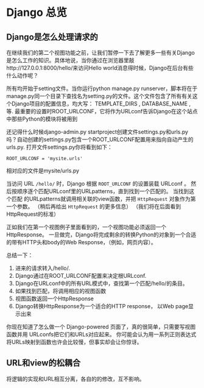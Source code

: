 # Django 总览

## Django是怎么处理请求的

在继续我们的第二个视图功能之前，让我们暂停一下去了解更多一些有关Django是怎么工作的知识。具体地说，当你通过在浏览器里敲http://127.0.0.1:8000/hello/来访问Hello world消息得时候，Django在后台有些什么动作呢？

所有均开始于setting文件。当你运行python manage.py runserver，脚本将在于manage.py同一个目录下查找名为setting.py的文件。这个文件包含了所有有关这个Django项目的配置信息，均大写： TEMPLATE_DIRS , DATABASE_NAME , 等. 最重要的设置时ROOT_URLCONF，它将作为URLconf告诉Django在这个站点中那些Python的模块将被用到

还记得什么时候django-admin.py startproject创建文件settings.py和urls.py吗？自动创建的settings.py包含一个ROOT_URLCONF配置用来指向自动产生的urls.py. 打开文件settings.py你将看到如下：

```
ROOT_URLCONF = 'mysite.urls'
```

相对应的文件是mysite/urls.py

当访问 URL `/hello/` 时，Django 根据 `ROOT_URLCONF` 的设置装载 URLconf 。 然后按顺序逐个匹配URLconf里的URLpatterns，直到找到一个匹配的。 当找到这个匹配 的URLpatterns就调用相关联的view函数，并把 `HttpRequest` 对象作为第一个参数。 （稍后再给出 `HttpRequest` 的更多信息） （我们将在后面看到HttpRequest的标准）

正如我们在第一个视图例子里面看到的，一个视图功能必须返回一个HttpResponse。 一旦做完，Django将完成剩余的转换Python的对象到一个合适的带有HTTP头和body的Web Response，（例如，网页内容）。

总结一下：

1. 进来的请求转入/hello/.
2. Django通过在ROOT_URLCONF配置来决定根URLconf.
3. Django在URLconf中的所有URL模式中，查找第一个匹配/hello/的条目。
4. 如果找到匹配，将调用相应的视图函数
5. 视图函数返回一个HttpResponse
6. Django转换HttpResponse为一个适合的HTTP response， 以Web page显示出来

你现在知道了怎么做一个 Django-powered 页面了，真的很简单，只需要写视图函数并用 URLconfs把它们和URLs对应起来。 你可能会认为用一系列正则表达式将URLs映射到函数也许会比较慢，但事实却会让你惊讶。



## URL和view的松耦合

将逻辑的实现和URL相互分离，各自的的修改，互不影响。

